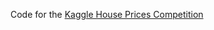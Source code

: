 Code for the [Kaggle House Prices Competition]([url](https://www.kaggle.com/competitions/home-data-for-ml-course/overview))
